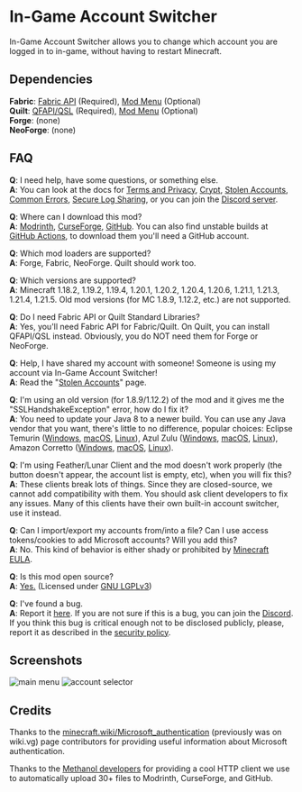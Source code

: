 # In-Game Account Switcher

In-Game Account Switcher allows you to change which account you are logged in to in-game,
without having to restart Minecraft.

## Dependencies

**Fabric**: [Fabric API](https://modrinth.com/mod/fabric-api) (Required),
[Mod Menu](https://modrinth.com/mod/modmenu) (Optional)  
**Quilt**: [QFAPI/QSL](https://modrinth.com/mod/qsl) (Required),
[Mod Menu](https://modrinth.com/mod/modmenu) (Optional)  
**Forge**: (none)  
**NeoForge**: (none)

## FAQ

**Q**: I need help, have some questions, or something else.  
**A**: You can look at the docs for
[Terms and Privacy](https://github.com/The-Fireplace-Minecraft-Mods/In-Game-Account-Switcher/blob/main/docs/TERMS.md),
[Crypt](https://github.com/The-Fireplace-Minecraft-Mods/In-Game-Account-Switcher/blob/main/docs/CRYPT.md),
[Stolen Accounts](https://github.com/The-Fireplace-Minecraft-Mods/In-Game-Account-Switcher/blob/main/docs/STOLEN.md),
[Common Errors](https://github.com/The-Fireplace-Minecraft-Mods/In-Game-Account-Switcher/blob/main/docs/ERRORS.md),
[Secure Log Sharing](https://github.com/The-Fireplace-Minecraft-Mods/In-Game-Account-Switcher/blob/main/docs/LOG_SHARING.md),
or you can join the [Discord server](https://discord.gg/TpU2nEkSPk).

**Q**: Where can I download this mod?  
**A**: [Modrinth](https://modrinth.com/mod/in-game-account-switcher),
[CurseForge](https://www.curseforge.com/minecraft/mc-mods/in-game-account-switcher),
[GitHub](https://github.com/The-Fireplace-Minecraft-Mods/In-Game-Account-Switcher).
You can also find unstable builds at [GitHub Actions](https://github.com/The-Fireplace-Minecraft-Mods/In-Game-Account-Switcher/actions),
to download them you'll need a GitHub account.

**Q**: Which mod loaders are supported?  
**A**: Forge, Fabric, NeoForge. Quilt should work too.

**Q**: Which versions are supported?  
**A**: Minecraft 1.18.2, 1.19.2, 1.19.4, 1.20.1, 1.20.2, 1.20.4, 1.20.6, 1.21.1, 1.21.3, 1.21.4, 1.21.5.
Old mod versions (for MC 1.8.9, 1.12.2, etc.) are not supported.

**Q**: Do I need Fabric API or Quilt Standard Libraries?  
**A**: Yes, you'll need Fabric API for Fabric/Quilt. On Quilt, you can install QFAPI/QSL instead.
Obviously, you do NOT need them for Forge or NeoForge.

**Q**: Help, I have shared my account with someone! Someone is using my account via In-Game Account Switcher!  
**A**: Read the "[Stolen Accounts](https://github.com/The-Fireplace-Minecraft-Mods/In-Game-Account-Switcher/blob/main/docs/STOLEN.md)" page.

**Q**: I'm using an old version (for 1.8.9/1.12.2) of the mod and it gives me the "SSLHandshakeException" error, how do I fix it?  
**A**: You need to update your Java 8 to a newer build. You can use any Java vendor that you want, there's little to no difference, popular choices:
Eclipse Temurin ([Windows](https://adoptium.net/temurin/releases/?package=jre&version=8&os=windows),
[macOS](https://adoptium.net/temurin/releases/?package=jre&version=8&os=mac),
[Linux](https://adoptium.net/temurin/releases/?package=jre&version=8&os=linux)),
Azul Zulu ([Windows](https://www.azul.com/downloads/?version=java-8-lts&os=windows&package=jre#zulu),
[macOS](https://www.azul.com/downloads/?version=java-8-lts&os=macos&package=jre#zulu),
[Linux](https://www.azul.com/downloads/?version=java-8-lts&os=linux&package=jre#zulu)),
Amazon Corretto ([Windows](https://docs.aws.amazon.com/corretto/latest/corretto-8-ug/windows-install.html),
[macOS](https://docs.aws.amazon.com/corretto/latest/corretto-8-ug/macos-install.html),
[Linux](https://docs.aws.amazon.com/corretto/latest/corretto-8-ug/linux-info.html)).

**Q**: I'm using Feather/Lunar Client and the mod doesn't work properly (the button doesn't appear, the account list is empty, etc), when you will fix this?  
**A**: These clients break lots of things. Since they are closed-source, we cannot add compatibility with them.
You should ask client developers to fix any issues. Many of this clients have their own built-in account switcher, use it instead.

**Q**: Can I import/export my accounts from/into a file? Can I use access tokens/cookies to add Microsoft accounts? Will you add this?  
**A**: No. This kind of behavior is either shady or prohibited by [Minecraft EULA](https://minecraft.net/eula).

**Q**: Is this mod open source?  
**A**: [Yes.](https://github.com/The-Fireplace-Minecraft-Mods/In-Game-Account-Switcher) (Licensed
under [GNU LGPLv3](https://github.com/The-Fireplace-Minecraft-Mods/In-Game-Account-Switcher/blob/main/LICENSE))

**Q**: I've found a bug.  
**A**: Report it [here](https://github.com/The-Fireplace-Minecraft-Mods/In-Game-Account-Switcher/issues). If you are
not sure if this is a bug, you can join the [Discord](https://discord.gg/TpU2nEkSPk). If you think this bug is
critical enough not to be disclosed publicly, please, report it as described in the
[security policy](https://github.com/The-Fireplace-Minecraft-Mods/In-Game-Account-Switcher/blob/main/SECURITY.md).

## Screenshots

![main menu](https://i.imgur.com/DX06VoG.png)
![account selector](https://i.imgur.com/5hiQ6Om.png)

## Credits

Thanks to the [minecraft.wiki/Microsoft_authentication](https://minecraft.wiki/Microsoft_authentication)
(previously was on wiki.vg) page contributors for providing useful information about Microsoft authentication.

Thanks to the [Methanol developers](https://github.com/mizosoft/methanol) for providing
a cool HTTP client we use to automatically upload 30+ files to Modrinth, CurseForge, and GitHub.
